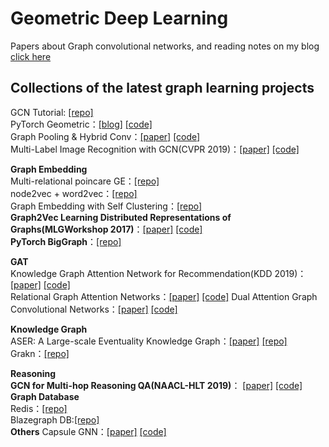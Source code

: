 # Geometric Deep Learning
Papers about Graph convolutional networks, and reading notes on my blog [click here](http://www.deepboy.club)  

## Collections of the latest graph learning projects  
GCN Tutorial: [[repo]](https://github.com/dbusbridge/gcn_tutorial)  
PyTorch Geometric：[[blog]](https://towardsdatascience.com/@huangkh19951228)  [[code]](https://github.com/khuangaf/Pytorch-Geometric-YooChoose)  
Graph Pooling & Hybrid Conv：[[paper]](https://arxiv.org/abs/1901.06965) [[code]](https://github.com/HongyangGao/hConv-gPool-Net)  
Multi-Label Image Recognition with GCN(CVPR 2019)：[[paper]](https://arxiv.org/abs/1904.03582) [[code]](https://github.com/chenzhaomin123/ML_GCN)  

**Graph Embedding**  
Multi-relational poincare GE：[[repo]](https://github.com/ibalazevic/multirelational-poincare)  
node2vec + word2vec：[[repo]](https://github.com/ixxi-dante/an2vec)  
Graph Embedding with Self Clustering：[[repo]](https://github.com/benedekrozemberczki/GEMSEC)  
**Graph2Vec Learning Distributed Representations of Graphs(MLGWorkshop 2017)**：[[paper]](https://arxiv.org/pdf/1707.05005) [[code]](https://github.com/benedekrozemberczki/graph2vec)  
**PyTorch BigGraph**：[[repo]](https://github.com/facebookresearch/PyTorch-BigGraph)  

**GAT**  
Knowledge Graph Attention Network for Recommendation(KDD 2019)：[[paper]](https://arxiv.org/abs/1905.07854) [[code]](https://github.com/xiangwang1223/knowledge_graph_attention_network)  
Relational Graph Attention Networks：[[paper]](https://arxiv.org/abs/1904.05811) [[code]](https://github.com/Babylonpartners/rgat)
Dual Attention Graph Convolutional Networks：[[paper]](https://arxiv.org/abs/1904.02278) [[code]](https://github.com/dawenzi123/DAGCN)  

**Knowledge Graph**  
ASER: A Large-scale Eventuality Knowledge Graph：[[paper]](https://arxiv.org/abs/1905.00270) [[repo]](https://github.com/HKUST-KnowComp/ASER)  
Grakn：[[repo]](https://github.com/graknlabs/kglib)  

**Reasoning**  
**GCN for Multi-hop Reasoning QA(NAACL-HLT 2019)**： [[paper]](https://arxiv.org/abs/1904.04969)  [[code]](https://github.com/caoyu1991/BAG)  
**Graph Database**  
Redis：[[repo]](https://github.com/RedisGraph/RedisGraph)  
Blazegraph DB:[[repo]](https://github.com/blazegraph/database)  
**Others**
Capsule GNN：[[paper]](https://openreview.net/pdf?id=Byl8BnRcYm) [[code]](https://github.com/XinyiZ001/CapsGNN)
